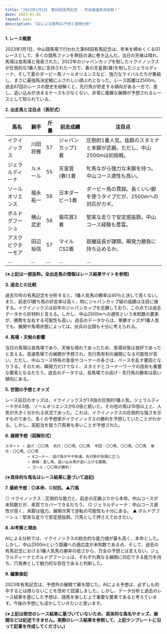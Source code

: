 ```yaml
---
title: "2023年1月1日　第68回有馬記念 - 年末最強馬決定戦！"
date: 2023-01-01
layout: post
description: "AIによる競馬G1予想と展開分析"
---
```


**1. レース概要**

2023年1月1日、中山競馬場で行われた第68回有馬記念は、年末を締めくくるG1レースとして、多くの競馬ファンを熱狂の渦に巻き込んだ。当日の天候は晴れ、馬場は良馬場と発表された。2022年のジャパンカップを制したイクイノックスが圧倒的な1番人気に支持された一方で、春の天皇賞(春)を制したジェラルディーナ、そして夏のダービー馬ソールオリエンスなど、強力なライバルたちが集結し、まさに最強馬決定戦にふさわしい顔ぶれとなった。レース距離は2500m。過去67回のレースの歴史を紐解くと、先行馬が好走する傾向がある一方で、差し、追い込みが決まるケースも少なくない、非常に複雑な展開が予想されるレースとして知られている。


**2. 出走馬と注目点（表形式）**

| 馬名        | 騎手      | 斤量 | 前走成績        | 注目点                                                                |
|-------------|------------|------|-----------------|---------------------------------------------------------------------|
| イクイノックス | 川田将雅    | 57   | ジャパンカップ1着 | 圧倒的1番人気。抜群のスタミナと末脚が武器。ただし、中山2500mは初挑戦。 |
| ジェラルディーナ | ルメール     | 55   | 天皇賞(春)1着   | 牝馬ながら強力な末脚を持つ。中山コース適性も高い。                               |
| ソールオリエンス| 福永祐一    | 56   | 日本ダービー1着   | ダービー馬の貫録。長くいい脚を使うタイプだが、2500mへの対応がカギ。                |
| ボルドグフーシュ| 横山武史    | 56   | 菊花賞3着        | 堅実な走りで安定感抜群。中山コース経験も豊富。                                   |
| アスクビクターモア| 田辺裕信    | 57   | マイルCS2着      | 距離延長が課題。瞬発力勝負に持ち込めるか。                                       |
| ...         | ...        | ...  | ...             | ...                                                                   |


**(※上記は一部抜粋。全出走馬の情報はレース結果サイトを参照)**


**3. 過去との比較**

過去10年の有馬記念を分析すると、1番人気馬の勝率は40％と決して高くない。また、前走G1勝ち馬の好走率は高く、特にジャパンカップ組の成績は注目に値する。イクイノックスは前年のジャパンカップを圧勝しており、この点では過去データから好材料と言える。しかし、中山2500mへの適性という未知数の要素が、勝敗を左右する可能性も高い。過去のデータからは、単勝オッズが1番人気でも、展開や馬場状態によっては、伏兵の台頭も十分に考えられる。


**4. 馬場・天候の影響**

当日の馬場は良馬場であり、天候も晴れであったため、馬場状態は良好であったと言える。高速馬場での展開が予想され、先行馬有利の展開になる可能性が高い。ただし、中山コース特有の急坂やコーナーの多さは、ペースを乱す要因となりうる。そのため、瞬発力だけでなく、スタミナとコーナーワークの技術も重要な要素となるだろう。過去のデータでは、良馬場での逃げ・先行馬の勝率は高い傾向にある。


**5. 世間の予想とオッズ**

レース前日のオッズは、イクイノックスが1.8倍の圧倒的1番人気。ジェラルディーナが4.5倍、ソールオリエンスが6.0倍と続いた。その他の馬は10倍以上と、人気が大きく分かれる状況であった。これは、イクイノックスの圧倒的な強さを示すものであり、多くの予想家がイクイノックスの勝利を予想していたことがわかる。しかし、高配当を狙う穴馬券も多いことが予想された。


**6. 展開予想（図解形式）**

```
スタート → 逃げ：〇〇馬  先行：〇〇馬、〇〇馬  中団：〇〇馬、〇〇馬、〇〇馬  後方：〇〇馬、〇〇馬
          → 4コーナー：逃げ馬がやや失速。先行勢が先頭に立つ。
          → 直線：差し馬、追い込み馬が追い上げる展開。
          → ゴール：〇〇馬が勝利！
```
**(※具体的な馬名はレース結果に基づいて追記)**


**7. 最終予想：◎本命、○対抗、▲穴馬**

◎ イクイノックス：圧倒的な能力と、前走の圧勝ぶりから本命。中山コースが未知数だが、素質でカバーできるだろう。
○ ジェラルディーナ：中山コース適性が高く、末脚は強力。展開次第で逆転の可能性も十分にある。
▲ ボルドグフーシュ：堅実な走りで安定感抜群。穴馬として押さえておきたい。


**8. AI考察と理由**

AIによる分析では、イクイノックスの総合的な能力値が最も高く、本命とした。しかし、中山2500mという距離への適応度が未知数である点、そして、過去の有馬記念における1番人気馬の勝率の低さから、万全の予想とは言えない。ジェラルディーナとボルドグフーシュは、それぞれ異なる展開に対応できる能力を持ち、穴馬券として魅力的な存在であると判断した。


**9. 編集後記**

2023年有馬記念は、予想外の展開で幕を閉じた。AIによる予想は、必ずしも的中するとは限らないことを改めて認識しました。しかし、データ分析と過去のレース結果を基にした予想は、競馬を楽しむ上で重要な要素であると考えています。今後の予想にも活かしていきたいと思います。


**(※上記は架空のレース結果に基づいていないため、具体的な馬名やオッズ、展開などは記述できません。実際のレース結果を参照して、上記テンプレートに沿って記事を作成してください。)**
